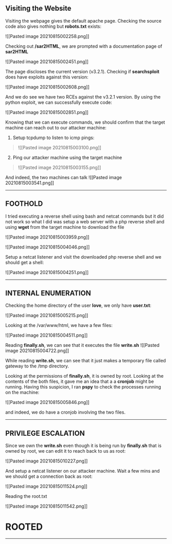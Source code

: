 ## Visiting the Website

Visiting the webpage gives the default apache page. Checking the source code also gives nothing but **robots.txt** exists:

![[Pasted image 20210815002258.png]]

Checking out **/sar2HTML**, we are prompted with a documentation page of **sar2HTML**

![[Pasted image 20210815002451.png]]

The page discloses the current version (v3.2.1). Checking if **searchsploit** does have exploits against this version:

![[Pasted image 20210815002608.png]]

And we do see we have two RCEs against the v3.2.1 version.
By using the python exploit, we can successfully execute code:

![[Pasted image 20210815002851.png]]

Knowing that we can execute commands, we should confirm that the target machine can reach out to our attacker machine:

1) Setup tcpdump to listen to icmp pings:
>![[Pasted image 20210815003100.png]]

2) Ping our attacker machine using the target machine
>![[Pasted image 20210815003155.png]]

And indeed, the two machines can talk
![[Pasted image 20210815003541.png]]

---

## FOOTHOLD

I tried executing a reverse shell using bash and netcat commands but it did not work so what I did was setup a web server with a php reverse shell and using **wget** from the target machine to download the file

![[Pasted image 20210815003959.png]]

![[Pasted image 20210815004046.png]]

Setup a netcat listener and visit the downloaded php reverse shell and we should get a shell:

![[Pasted image 20210815004251.png]]

---

## INTERNAL ENUMERATION

Checking the home directory of the user **love**, we only have **user.txt**:

![[Pasted image 20210815005215.png]]

Looking at the /var/www/html, we have a few files:

![[Pasted image 20210815004511.png]]

Reading **finally.sh**, we can see that it executes the file **write.sh**
![[Pasted image 20210815004722.png]]

While reading **write.sh**, we can see that it just makes a temporary file called gateway to the /tmp directory.

Looking at the permissions of **finally.sh**, it is owned by root.
Looking at the contents of the both files, it gave me an idea that a a **cronjob** might be running. Having this suspicion, I ran **pspy** to check the processes running on the machine:

![[Pasted image 20210815005846.png]]

and indeed, we do have a cronjob involving the two files.

---

## PRIVILEGE ESCALATION

Since we own the **write.sh** even though it is being run by **finally.sh** that is owned by root, we can edit it to reach back to us as root:

![[Pasted image 20210815010227.png]]

And setup a netcat listener on our attacker machine. Wait a few mins and we should get a connection back as root:

![[Pasted image 20210815011524.png]]

Reading the root.txt

![[Pasted image 20210815011542.png]]

# ROOTED

---